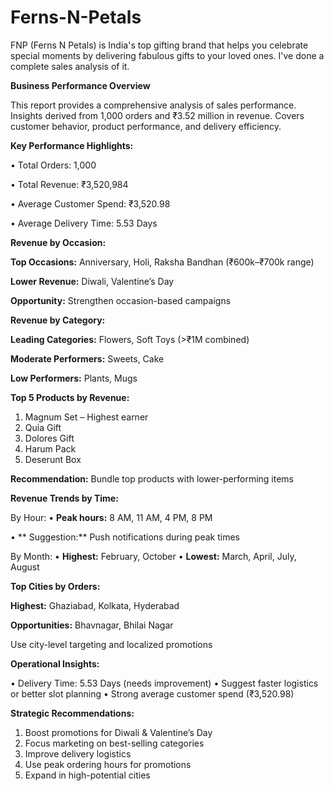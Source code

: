 # Ferns-N-Petals
FNP (Ferns N Petals) is India's top gifting brand that helps you celebrate special moments by delivering fabulous gifts to your loved ones.
I've done a complete sales analysis of it.


**Business Performance Overview**

This report provides a comprehensive analysis of sales performance. Insights derived from 1,000 orders and ₹3.52 million in revenue. Covers customer behavior, product performance, and delivery efficiency.

**Key Performance Highlights:**

• Total Orders: 1,000

• Total Revenue: ₹3,520,984

• Average Customer Spend: ₹3,520.98

• Average Delivery Time: 5.53 Days


**Revenue by Occasion:** 


**Top Occasions:** Anniversary, Holi, Raksha Bandhan (₹600k–₹700k range)

**Lower Revenue:** Diwali, Valentine’s Day

**Opportunity:** Strengthen occasion-based campaigns


**Revenue by Category:**


**Leading Categories:** Flowers, Soft Toys (>₹1M combined)

**Moderate Performers:** Sweets, Cake

**Low Performers:** Plants, Mugs


**Top 5 Products by Revenue:**


1. Magnum Set – Highest earner
2. Quia Gift
3. Dolores Gift
4. Harum Pack
5. Deserunt Box

**Recommendation:** Bundle top products with lower-performing items


**Revenue Trends by Time:**


By Hour:
• **Peak hours:** 8 AM, 11 AM, 4 PM, 8 PM

• ** Suggestion:** Push notifications during peak times

By Month:
• **Highest:** February, October
• **Lowest:** March, April, July, August


**Top Cities by Orders:**


**Highest:** Ghaziabad, Kolkata, Hyderabad

**Opportunities:** Bhavnagar, Bhilai Nagar

Use city-level targeting and localized promotions


**Operational Insights:**


• Delivery Time: 5.53 Days (needs improvement)
• Suggest faster logistics or better slot planning
• Strong average customer spend (₹3,520.98)

**Strategic Recommendations:**
1. Boost promotions for Diwali & Valentine’s Day
2. Focus marketing on best-selling categories
3. Improve delivery logistics
4. Use peak ordering hours for promotions
5. Expand in high-potential cities
